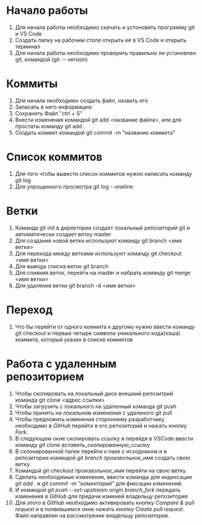 
# Начало работы
1. Для начала работы необходимо скачать и устоновить программу git и VS Code
2. Создать папку на рабочим столе открыть её в VS Code и открыть терминал
3. Для начала работы необходимо проверить правильно ли установлен git, командой (git --
version)
# Коммиты
1. Для начала необходимо создать файл, назвать его
2. Записать в него информацию
3. Cохранить Файл "ctrl + S"
4. Внести изменения командой git add <название файла>, или для простаты команду git add .
5. Создать коммит командой git commit -m "название коммита"
# Список коммитов
1. Для того чтобы вывести список коммитов нужно написать команду git log
2. Для упрощенного просмотра git log --oneline 
# Ветки
1. Команда git init в директории создает локальный репозиторий git и автоматически создает ветку master
2. Для создания новой ветки используют команду git branch <имя ветки>
3. Для перехода между ветками используют команду git checkout <имя ветки>
4. Для вывода списка веток git branch
5. Для слияния веток, перейти на master и набрать команду git merge <имя ветки>
6. Для удаления  ветки git branch -d <имя ветки>
# Переход
1. Что бы перейти от одного коммита к другому нужно ввести команду git checkout и первые четыре символа уникального кода(хэша) коммита, который указан в спиcке коммитов
# Работа с удаленным репозиторием
1. Чтобы скопировать на локальный диск внешний репозитрий команда git clone <адрес ссылки>
2. Чтобы загрузить с локального на удаленный команда git push
3. Чтобы принять на локальном изменения с удаленого git pull
4. Чтобы предложить изменения стороннему разработчику 
необходимо в *GitHub* перейти в его репозиторий и 
нажать кнопку *Fork*.
5. В следующем окне скопировать ссылку и перейдя в 
VSCode ввести команду *git clone вставить_скопированную_ссылку*
6. В склонированной папке перейти к паке с исходником 
и в репозитории командой *git branch произвольное_имя*
создать свою ветку.
7. Командой *git checkout произвольное_имя* перейти на
свою ветку.
8. Сделать необходимые изменения, ввести команды для 
индексации *git add .* и *git commit -m "коментарий"*
для фиксации изменений.
9. И командой *git push --set-upstream origin branch_fork* передать  изменения в *GitHub* для 
предачи изменей владельцу репозитория
10. Для этого в *GitHub* необходимо активировать 
кнопку *Compare & pull request* и в появившемся окне 
нажать кнопку *Create pull request*. Файл направлен на
рассмотрение владельцу репозитория.